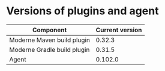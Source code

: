 # Versions of plugins and agent

| Component                   | Current version |
| --------------------------- |-----------------|
| Moderne Maven build plugin  | 0.32.3          |
| Moderne Gradle build plugin | 0.31.5          |
| Agent                       | 0.102.0         |
